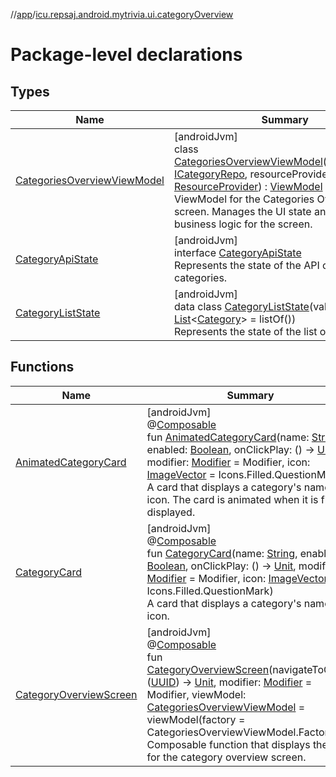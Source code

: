//[app](../../index.md)/[icu.repsaj.android.mytrivia.ui.categoryOverview](index.md)

# Package-level declarations

## Types

| Name                                                                    | Summary                                                                                                                                                                                                                                                                                                                                                                                                                                                                                                                         |
|-------------------------------------------------------------------------|---------------------------------------------------------------------------------------------------------------------------------------------------------------------------------------------------------------------------------------------------------------------------------------------------------------------------------------------------------------------------------------------------------------------------------------------------------------------------------------------------------------------------------|
| [CategoriesOverviewViewModel](-categories-overview-view-model/index.md) | [androidJvm]<br>class [CategoriesOverviewViewModel](-categories-overview-view-model/index.md)(categoryRepo: [ICategoryRepo](../icu.repsaj.android.mytrivia.data/-i-category-repo/index.md), resourceProvider: [ResourceProvider](../icu.repsaj.android.mytrivia.ui.providers/-resource-provider/index.md)) : [ViewModel](https://developer.android.com/reference/kotlin/androidx/lifecycle/ViewModel.html)<br>ViewModel for the Categories Overview screen. Manages the UI state and handles the business logic for the screen. |
| [CategoryApiState](-category-api-state/index.md)                        | [androidJvm]<br>interface [CategoryApiState](-category-api-state/index.md)<br>Represents the state of the API call to fetch categories.                                                                                                                                                                                                                                                                                                                                                                                         |
| [CategoryListState](-category-list-state/index.md)                      | [androidJvm]<br>data class [CategoryListState](-category-list-state/index.md)(val categoryList: [List](https://kotlinlang.org/api/latest/jvm/stdlib/kotlin.collections/-list/index.html)&lt;[Category](../icu.repsaj.android.mytrivia.model/-category/index.md)&gt; = listOf())<br>Represents the state of the list of categories.                                                                                                                                                                                              |

## Functions

| Name                                                   | Summary                                                                                                                                                                                                                                                                                                                                                                                                                                                                                                                                                                                                                                                                                                                                                                                                                                                 |
|--------------------------------------------------------|---------------------------------------------------------------------------------------------------------------------------------------------------------------------------------------------------------------------------------------------------------------------------------------------------------------------------------------------------------------------------------------------------------------------------------------------------------------------------------------------------------------------------------------------------------------------------------------------------------------------------------------------------------------------------------------------------------------------------------------------------------------------------------------------------------------------------------------------------------|
| [AnimatedCategoryCard](-animated-category-card.md)     | [androidJvm]<br>@[Composable](https://developer.android.com/reference/kotlin/androidx/compose/runtime/Composable.html)<br>fun [AnimatedCategoryCard](-animated-category-card.md)(name: [String](https://kotlinlang.org/api/latest/jvm/stdlib/kotlin/-string/index.html), enabled: [Boolean](https://kotlinlang.org/api/latest/jvm/stdlib/kotlin/-boolean/index.html), onClickPlay: () -&gt; [Unit](https://kotlinlang.org/api/latest/jvm/stdlib/kotlin/-unit/index.html), modifier: [Modifier](https://developer.android.com/reference/kotlin/androidx/compose/ui/Modifier.html) = Modifier, icon: [ImageVector](https://developer.android.com/reference/kotlin/androidx/compose/ui/graphics/vector/ImageVector.html) = Icons.Filled.QuestionMark)<br>A card that displays a category's name and icon. The card is animated when it is first displayed. |
| [CategoryCard](-category-card.md)                      | [androidJvm]<br>@[Composable](https://developer.android.com/reference/kotlin/androidx/compose/runtime/Composable.html)<br>fun [CategoryCard](-category-card.md)(name: [String](https://kotlinlang.org/api/latest/jvm/stdlib/kotlin/-string/index.html), enabled: [Boolean](https://kotlinlang.org/api/latest/jvm/stdlib/kotlin/-boolean/index.html), onClickPlay: () -&gt; [Unit](https://kotlinlang.org/api/latest/jvm/stdlib/kotlin/-unit/index.html), modifier: [Modifier](https://developer.android.com/reference/kotlin/androidx/compose/ui/Modifier.html) = Modifier, icon: [ImageVector](https://developer.android.com/reference/kotlin/androidx/compose/ui/graphics/vector/ImageVector.html) = Icons.Filled.QuestionMark)<br>A card that displays a category's name and icon.                                                                   |
| [CategoryOverviewScreen](-category-overview-screen.md) | [androidJvm]<br>@[Composable](https://developer.android.com/reference/kotlin/androidx/compose/runtime/Composable.html)<br>fun [CategoryOverviewScreen](-category-overview-screen.md)(navigateToGame: ([UUID](https://developer.android.com/reference/kotlin/java/util/UUID.html)) -&gt; [Unit](https://kotlinlang.org/api/latest/jvm/stdlib/kotlin/-unit/index.html), modifier: [Modifier](https://developer.android.com/reference/kotlin/androidx/compose/ui/Modifier.html) = Modifier, viewModel: [CategoriesOverviewViewModel](-categories-overview-view-model/index.md) = viewModel(factory = CategoriesOverviewViewModel.Factory))<br>Composable function that displays the UI for the category overview screen.                                                                                                                                   |
